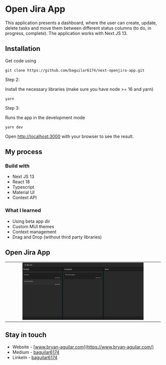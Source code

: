# Open Jira App

This application presents a dashboard, where the user can create, update, delete tasks and move them between different status columns (to do, in progress, complete). The application works with Next JS 13.

## Installation

Get code using

```
git clone https://github.com/baguilar6174/next-openjira-app.git
```

Step 2:

Install the necessary libraries (make sure you have node >= 16 and yarn)

```
yarn
```

Step 3:

Runs the app in the development mode

```
yarn dev
```

Open [http://localhost:3000](http://localhost:3000) with your browser to see the result.

## My process

### Build with

- Next JS 13
- React 18
- Typescript
- Material UI
- Context API

### What I learned

- Using beta app dir
- Custom MUI themes
- Context management
- Drag and Drop (without third party libraries)

## Open Jira App

<table>
  <tr>
    <td align="center" valign="center"><img src="./media/1.png" width="80%"></td>
  </tr>
 </table>

## Stay in touch

- Website - [www.bryan-aguilar.com](https://www.bryan-aguilar.com/)
- Medium - [baguilar6174](https://baguilar6174.medium.com/)
- LinkeIn - [baguilar6174](https://www.linkedin.com/in/baguilar6174)
